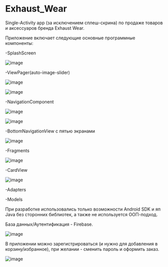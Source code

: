 # Exhaust_Wear
Single-Activity app (за исключением сплеш-скрина) по продаже товаров и аксессуаров бренда Exhaust Wear.

Приложение включает следующие основные программные компоненты:

-SplashScreen

![image](https://user-images.githubusercontent.com/78624195/194421487-7eb8cd77-8ee1-4a92-a25c-5e277f3747d7.png)

-ViewPager(auto-image-slider)

![image](https://user-images.githubusercontent.com/78624195/194421738-f24813ff-daeb-418b-b2bc-76cb59ca502f.png)

![image](https://user-images.githubusercontent.com/78624195/194421788-f4dcdca1-d8ae-4eae-a2e5-c3ea4cf73327.png)

-NavigationComponent

![image](https://user-images.githubusercontent.com/78624195/194419189-4aa10932-38c0-4109-9b66-ab8a46f3ff07.png)

![image](https://user-images.githubusercontent.com/78624195/194419285-81359b8b-0b68-4845-9a74-280606d5180d.png)

-BottomNavigationView с пятью экранами

![image](https://user-images.githubusercontent.com/78624195/194420132-9ca1d573-4997-439e-8a91-b066a4143a41.png)


-Fragments

![image](https://user-images.githubusercontent.com/78624195/194422134-97f8c3e2-bb80-4ad1-a490-375bff49132d.png)

-CardView

![image](https://user-images.githubusercontent.com/78624195/194422563-32ecb68e-30d4-4593-b1c5-86ed1a7d4419.png)

-Adapters

-Models

При разработке использовались только возможности Android SDK и яп Java без сторонних библиотек, а также не используется ООП-подход.

База данных/Аутентификация - Firebase.

![image](https://user-images.githubusercontent.com/78624195/194421976-f16d5715-16d9-4ea3-8f6c-a5aa64ec3f2e.png)

В приложении можно зарегистрироваться (и нужно для добавления в корзину/избранное), при желании - сменить пароль и оформить заказ.

![image](https://user-images.githubusercontent.com/78624195/194422018-6bfd7378-92db-45be-94ce-32c2544eb14f.png)



